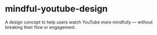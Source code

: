 # mindful-youtube-design
A design concept to help users watch YouTube more mindfully — without breaking their flow or engagement.
